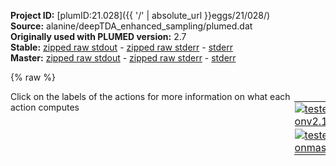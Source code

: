 **Project ID:** [plumID:21.028]({{ '/' | absolute_url }}eggs/21/028/)  
**Source:** alanine/deepTDA_enhanced_sampling/plumed.dat  
**Originally used with PLUMED version:** 2.7  
**Stable:** [zipped raw stdout](plumed.dat.plumed.stdout.txt.zip) - [zipped raw stderr](plumed.dat.plumed.stderr.txt.zip) - [stderr](plumed.dat.plumed.stderr)  
**Master:** [zipped raw stdout](plumed.dat.plumed_master.stdout.txt.zip) - [zipped raw stderr](plumed.dat.plumed_master.stderr.txt.zip) - [stderr](plumed.dat.plumed_master.stderr)  

{% raw %}
<div style="width: 100%; float:left">
<div style="width: 90%; float:left" id="value_details_data/alanine/deepTDA_enhanced_sampling/plumed.dat"> Click on the labels of the actions for more information on what each action computes </div>
<div style="width: 10%; float:left"><table><tr><td style="padding:1px"><a href="plumed.dat.plumed.stderr"><img src="https://img.shields.io/badge/v2.10-passing-green.svg" alt="tested onv2.10" /></a></td></tr><tr><td style="padding:1px"><a href="plumed.dat.plumed_master.stderr"><img src="https://img.shields.io/badge/master-passing-green.svg" alt="tested onmaster" /></a></td></tr></table></div></div>
<pre style="width=97%;">
<span class="plumedtooltip" style="color:blue"># vim:ft=plumed<span class="right">Enables syntax highlighting for PLUMED files in vim. See <a href="https://www.plumed.org/doc-master/user-doc/html/_vim_syntax.html">here for more details. </a><i></i></span></span>
<br/><b name="data/alanine/deepTDA_enhanced_sampling/plumed.datphi" onclick='showPath("data/alanine/deepTDA_enhanced_sampling/plumed.dat","data/alanine/deepTDA_enhanced_sampling/plumed.datphi","data/alanine/deepTDA_enhanced_sampling/plumed.datphi","black")'>phi</b><span style="display:none;" id="data/alanine/deepTDA_enhanced_sampling/plumed.datphi">The TORSION action with label <b>phi</b> calculates the following quantities:<table  align="center" frame="void" width="95%" cellpadding="5%"><tr><td width="5%"><b> Quantity </b>  </td><td width="5%"><b> Type </b>  </td><td><b> Description </b> </td></tr><tr><td width="5%">phi</td><td width="5%"><font color="black">scalar</font></td><td>the TORSION involving these atoms</td></tr></table></span>: <span class="plumedtooltip" style="color:green">TORSION<span class="right">Calculate a torsional angle. <a href="https://www.plumed.org/doc-master/user-doc/html/_t_o_r_s_i_o_n.html" style="color:green">More details</a><i></i></span></span> <span class="plumedtooltip">ATOMS<span class="right">the four atoms involved in the torsional angle<i></i></span></span>=5,7,9,15
<b name="data/alanine/deepTDA_enhanced_sampling/plumed.datpsi" onclick='showPath("data/alanine/deepTDA_enhanced_sampling/plumed.dat","data/alanine/deepTDA_enhanced_sampling/plumed.datpsi","data/alanine/deepTDA_enhanced_sampling/plumed.datpsi","black")'>psi</b><span style="display:none;" id="data/alanine/deepTDA_enhanced_sampling/plumed.datpsi">The TORSION action with label <b>psi</b> calculates the following quantities:<table  align="center" frame="void" width="95%" cellpadding="5%"><tr><td width="5%"><b> Quantity </b>  </td><td width="5%"><b> Type </b>  </td><td><b> Description </b> </td></tr><tr><td width="5%">psi</td><td width="5%"><font color="black">scalar</font></td><td>the TORSION involving these atoms</td></tr></table></span>: <span class="plumedtooltip" style="color:green">TORSION<span class="right">Calculate a torsional angle. <a href="https://www.plumed.org/doc-master/user-doc/html/_t_o_r_s_i_o_n.html" style="color:green">More details</a><i></i></span></span> <span class="plumedtooltip">ATOMS<span class="right">the four atoms involved in the torsional angle<i></i></span></span>=7,9,15,17

<b name="data/alanine/deepTDA_enhanced_sampling/plumed.datx1" onclick='showPath("data/alanine/deepTDA_enhanced_sampling/plumed.dat","data/alanine/deepTDA_enhanced_sampling/plumed.datx1","data/alanine/deepTDA_enhanced_sampling/plumed.datx1","black")'>x1</b><span style="display:none;" id="data/alanine/deepTDA_enhanced_sampling/plumed.datx1">The DISTANCE action with label <b>x1</b> calculates the following quantities:<table  align="center" frame="void" width="95%" cellpadding="5%"><tr><td width="5%"><b> Quantity </b>  </td><td width="5%"><b> Type </b>  </td><td><b> Description </b> </td></tr><tr><td width="5%">x1</td><td width="5%"><font color="black">scalar</font></td><td>the DISTANCE between this pair of atoms</td></tr></table></span>: <span class="plumedtooltip" style="color:green">DISTANCE<span class="right">Calculate the distance between a pair of atoms. <a href="https://www.plumed.org/doc-master/user-doc/html/_d_i_s_t_a_n_c_e.html" style="color:green">More details</a><i></i></span></span> <span class="plumedtooltip">ATOMS<span class="right">the pair of atom that we are calculating the distance between<i></i></span></span>=2,5
<b name="data/alanine/deepTDA_enhanced_sampling/plumed.datx2" onclick='showPath("data/alanine/deepTDA_enhanced_sampling/plumed.dat","data/alanine/deepTDA_enhanced_sampling/plumed.datx2","data/alanine/deepTDA_enhanced_sampling/plumed.datx2","black")'>x2</b><span style="display:none;" id="data/alanine/deepTDA_enhanced_sampling/plumed.datx2">The DISTANCE action with label <b>x2</b> calculates the following quantities:<table  align="center" frame="void" width="95%" cellpadding="5%"><tr><td width="5%"><b> Quantity </b>  </td><td width="5%"><b> Type </b>  </td><td><b> Description </b> </td></tr><tr><td width="5%">x2</td><td width="5%"><font color="black">scalar</font></td><td>the DISTANCE between this pair of atoms</td></tr></table></span>: <span class="plumedtooltip" style="color:green">DISTANCE<span class="right">Calculate the distance between a pair of atoms. <a href="https://www.plumed.org/doc-master/user-doc/html/_d_i_s_t_a_n_c_e.html" style="color:green">More details</a><i></i></span></span> <span class="plumedtooltip">ATOMS<span class="right">the pair of atom that we are calculating the distance between<i></i></span></span>=2,6
<b name="data/alanine/deepTDA_enhanced_sampling/plumed.datx3" onclick='showPath("data/alanine/deepTDA_enhanced_sampling/plumed.dat","data/alanine/deepTDA_enhanced_sampling/plumed.datx3","data/alanine/deepTDA_enhanced_sampling/plumed.datx3","black")'>x3</b><span style="display:none;" id="data/alanine/deepTDA_enhanced_sampling/plumed.datx3">The DISTANCE action with label <b>x3</b> calculates the following quantities:<table  align="center" frame="void" width="95%" cellpadding="5%"><tr><td width="5%"><b> Quantity </b>  </td><td width="5%"><b> Type </b>  </td><td><b> Description </b> </td></tr><tr><td width="5%">x3</td><td width="5%"><font color="black">scalar</font></td><td>the DISTANCE between this pair of atoms</td></tr></table></span>: <span class="plumedtooltip" style="color:green">DISTANCE<span class="right">Calculate the distance between a pair of atoms. <a href="https://www.plumed.org/doc-master/user-doc/html/_d_i_s_t_a_n_c_e.html" style="color:green">More details</a><i></i></span></span> <span class="plumedtooltip">ATOMS<span class="right">the pair of atom that we are calculating the distance between<i></i></span></span>=2,7
<b name="data/alanine/deepTDA_enhanced_sampling/plumed.datx4" onclick='showPath("data/alanine/deepTDA_enhanced_sampling/plumed.dat","data/alanine/deepTDA_enhanced_sampling/plumed.datx4","data/alanine/deepTDA_enhanced_sampling/plumed.datx4","black")'>x4</b><span style="display:none;" id="data/alanine/deepTDA_enhanced_sampling/plumed.datx4">The DISTANCE action with label <b>x4</b> calculates the following quantities:<table  align="center" frame="void" width="95%" cellpadding="5%"><tr><td width="5%"><b> Quantity </b>  </td><td width="5%"><b> Type </b>  </td><td><b> Description </b> </td></tr><tr><td width="5%">x4</td><td width="5%"><font color="black">scalar</font></td><td>the DISTANCE between this pair of atoms</td></tr></table></span>: <span class="plumedtooltip" style="color:green">DISTANCE<span class="right">Calculate the distance between a pair of atoms. <a href="https://www.plumed.org/doc-master/user-doc/html/_d_i_s_t_a_n_c_e.html" style="color:green">More details</a><i></i></span></span> <span class="plumedtooltip">ATOMS<span class="right">the pair of atom that we are calculating the distance between<i></i></span></span>=2,9
<b name="data/alanine/deepTDA_enhanced_sampling/plumed.datx5" onclick='showPath("data/alanine/deepTDA_enhanced_sampling/plumed.dat","data/alanine/deepTDA_enhanced_sampling/plumed.datx5","data/alanine/deepTDA_enhanced_sampling/plumed.datx5","black")'>x5</b><span style="display:none;" id="data/alanine/deepTDA_enhanced_sampling/plumed.datx5">The DISTANCE action with label <b>x5</b> calculates the following quantities:<table  align="center" frame="void" width="95%" cellpadding="5%"><tr><td width="5%"><b> Quantity </b>  </td><td width="5%"><b> Type </b>  </td><td><b> Description </b> </td></tr><tr><td width="5%">x5</td><td width="5%"><font color="black">scalar</font></td><td>the DISTANCE between this pair of atoms</td></tr></table></span>: <span class="plumedtooltip" style="color:green">DISTANCE<span class="right">Calculate the distance between a pair of atoms. <a href="https://www.plumed.org/doc-master/user-doc/html/_d_i_s_t_a_n_c_e.html" style="color:green">More details</a><i></i></span></span> <span class="plumedtooltip">ATOMS<span class="right">the pair of atom that we are calculating the distance between<i></i></span></span>=2,11
<b name="data/alanine/deepTDA_enhanced_sampling/plumed.datx6" onclick='showPath("data/alanine/deepTDA_enhanced_sampling/plumed.dat","data/alanine/deepTDA_enhanced_sampling/plumed.datx6","data/alanine/deepTDA_enhanced_sampling/plumed.datx6","black")'>x6</b><span style="display:none;" id="data/alanine/deepTDA_enhanced_sampling/plumed.datx6">The DISTANCE action with label <b>x6</b> calculates the following quantities:<table  align="center" frame="void" width="95%" cellpadding="5%"><tr><td width="5%"><b> Quantity </b>  </td><td width="5%"><b> Type </b>  </td><td><b> Description </b> </td></tr><tr><td width="5%">x6</td><td width="5%"><font color="black">scalar</font></td><td>the DISTANCE between this pair of atoms</td></tr></table></span>: <span class="plumedtooltip" style="color:green">DISTANCE<span class="right">Calculate the distance between a pair of atoms. <a href="https://www.plumed.org/doc-master/user-doc/html/_d_i_s_t_a_n_c_e.html" style="color:green">More details</a><i></i></span></span> <span class="plumedtooltip">ATOMS<span class="right">the pair of atom that we are calculating the distance between<i></i></span></span>=2,15
<b name="data/alanine/deepTDA_enhanced_sampling/plumed.datx7" onclick='showPath("data/alanine/deepTDA_enhanced_sampling/plumed.dat","data/alanine/deepTDA_enhanced_sampling/plumed.datx7","data/alanine/deepTDA_enhanced_sampling/plumed.datx7","black")'>x7</b><span style="display:none;" id="data/alanine/deepTDA_enhanced_sampling/plumed.datx7">The DISTANCE action with label <b>x7</b> calculates the following quantities:<table  align="center" frame="void" width="95%" cellpadding="5%"><tr><td width="5%"><b> Quantity </b>  </td><td width="5%"><b> Type </b>  </td><td><b> Description </b> </td></tr><tr><td width="5%">x7</td><td width="5%"><font color="black">scalar</font></td><td>the DISTANCE between this pair of atoms</td></tr></table></span>: <span class="plumedtooltip" style="color:green">DISTANCE<span class="right">Calculate the distance between a pair of atoms. <a href="https://www.plumed.org/doc-master/user-doc/html/_d_i_s_t_a_n_c_e.html" style="color:green">More details</a><i></i></span></span> <span class="plumedtooltip">ATOMS<span class="right">the pair of atom that we are calculating the distance between<i></i></span></span>=2,16
<b name="data/alanine/deepTDA_enhanced_sampling/plumed.datx8" onclick='showPath("data/alanine/deepTDA_enhanced_sampling/plumed.dat","data/alanine/deepTDA_enhanced_sampling/plumed.datx8","data/alanine/deepTDA_enhanced_sampling/plumed.datx8","black")'>x8</b><span style="display:none;" id="data/alanine/deepTDA_enhanced_sampling/plumed.datx8">The DISTANCE action with label <b>x8</b> calculates the following quantities:<table  align="center" frame="void" width="95%" cellpadding="5%"><tr><td width="5%"><b> Quantity </b>  </td><td width="5%"><b> Type </b>  </td><td><b> Description </b> </td></tr><tr><td width="5%">x8</td><td width="5%"><font color="black">scalar</font></td><td>the DISTANCE between this pair of atoms</td></tr></table></span>: <span class="plumedtooltip" style="color:green">DISTANCE<span class="right">Calculate the distance between a pair of atoms. <a href="https://www.plumed.org/doc-master/user-doc/html/_d_i_s_t_a_n_c_e.html" style="color:green">More details</a><i></i></span></span> <span class="plumedtooltip">ATOMS<span class="right">the pair of atom that we are calculating the distance between<i></i></span></span>=2,17
<b name="data/alanine/deepTDA_enhanced_sampling/plumed.datx9" onclick='showPath("data/alanine/deepTDA_enhanced_sampling/plumed.dat","data/alanine/deepTDA_enhanced_sampling/plumed.datx9","data/alanine/deepTDA_enhanced_sampling/plumed.datx9","black")'>x9</b><span style="display:none;" id="data/alanine/deepTDA_enhanced_sampling/plumed.datx9">The DISTANCE action with label <b>x9</b> calculates the following quantities:<table  align="center" frame="void" width="95%" cellpadding="5%"><tr><td width="5%"><b> Quantity </b>  </td><td width="5%"><b> Type </b>  </td><td><b> Description </b> </td></tr><tr><td width="5%">x9</td><td width="5%"><font color="black">scalar</font></td><td>the DISTANCE between this pair of atoms</td></tr></table></span>: <span class="plumedtooltip" style="color:green">DISTANCE<span class="right">Calculate the distance between a pair of atoms. <a href="https://www.plumed.org/doc-master/user-doc/html/_d_i_s_t_a_n_c_e.html" style="color:green">More details</a><i></i></span></span> <span class="plumedtooltip">ATOMS<span class="right">the pair of atom that we are calculating the distance between<i></i></span></span>=2,19
<b name="data/alanine/deepTDA_enhanced_sampling/plumed.datx10" onclick='showPath("data/alanine/deepTDA_enhanced_sampling/plumed.dat","data/alanine/deepTDA_enhanced_sampling/plumed.datx10","data/alanine/deepTDA_enhanced_sampling/plumed.datx10","black")'>x10</b><span style="display:none;" id="data/alanine/deepTDA_enhanced_sampling/plumed.datx10">The DISTANCE action with label <b>x10</b> calculates the following quantities:<table  align="center" frame="void" width="95%" cellpadding="5%"><tr><td width="5%"><b> Quantity </b>  </td><td width="5%"><b> Type </b>  </td><td><b> Description </b> </td></tr><tr><td width="5%">x10</td><td width="5%"><font color="black">scalar</font></td><td>the DISTANCE between this pair of atoms</td></tr></table></span>: <span class="plumedtooltip" style="color:green">DISTANCE<span class="right">Calculate the distance between a pair of atoms. <a href="https://www.plumed.org/doc-master/user-doc/html/_d_i_s_t_a_n_c_e.html" style="color:green">More details</a><i></i></span></span> <span class="plumedtooltip">ATOMS<span class="right">the pair of atom that we are calculating the distance between<i></i></span></span>=5,6
<b name="data/alanine/deepTDA_enhanced_sampling/plumed.datx11" onclick='showPath("data/alanine/deepTDA_enhanced_sampling/plumed.dat","data/alanine/deepTDA_enhanced_sampling/plumed.datx11","data/alanine/deepTDA_enhanced_sampling/plumed.datx11","black")'>x11</b><span style="display:none;" id="data/alanine/deepTDA_enhanced_sampling/plumed.datx11">The DISTANCE action with label <b>x11</b> calculates the following quantities:<table  align="center" frame="void" width="95%" cellpadding="5%"><tr><td width="5%"><b> Quantity </b>  </td><td width="5%"><b> Type </b>  </td><td><b> Description </b> </td></tr><tr><td width="5%">x11</td><td width="5%"><font color="black">scalar</font></td><td>the DISTANCE between this pair of atoms</td></tr></table></span>: <span class="plumedtooltip" style="color:green">DISTANCE<span class="right">Calculate the distance between a pair of atoms. <a href="https://www.plumed.org/doc-master/user-doc/html/_d_i_s_t_a_n_c_e.html" style="color:green">More details</a><i></i></span></span> <span class="plumedtooltip">ATOMS<span class="right">the pair of atom that we are calculating the distance between<i></i></span></span>=5,7
<b name="data/alanine/deepTDA_enhanced_sampling/plumed.datx12" onclick='showPath("data/alanine/deepTDA_enhanced_sampling/plumed.dat","data/alanine/deepTDA_enhanced_sampling/plumed.datx12","data/alanine/deepTDA_enhanced_sampling/plumed.datx12","black")'>x12</b><span style="display:none;" id="data/alanine/deepTDA_enhanced_sampling/plumed.datx12">The DISTANCE action with label <b>x12</b> calculates the following quantities:<table  align="center" frame="void" width="95%" cellpadding="5%"><tr><td width="5%"><b> Quantity </b>  </td><td width="5%"><b> Type </b>  </td><td><b> Description </b> </td></tr><tr><td width="5%">x12</td><td width="5%"><font color="black">scalar</font></td><td>the DISTANCE between this pair of atoms</td></tr></table></span>: <span class="plumedtooltip" style="color:green">DISTANCE<span class="right">Calculate the distance between a pair of atoms. <a href="https://www.plumed.org/doc-master/user-doc/html/_d_i_s_t_a_n_c_e.html" style="color:green">More details</a><i></i></span></span> <span class="plumedtooltip">ATOMS<span class="right">the pair of atom that we are calculating the distance between<i></i></span></span>=5,9
<b name="data/alanine/deepTDA_enhanced_sampling/plumed.datx13" onclick='showPath("data/alanine/deepTDA_enhanced_sampling/plumed.dat","data/alanine/deepTDA_enhanced_sampling/plumed.datx13","data/alanine/deepTDA_enhanced_sampling/plumed.datx13","black")'>x13</b><span style="display:none;" id="data/alanine/deepTDA_enhanced_sampling/plumed.datx13">The DISTANCE action with label <b>x13</b> calculates the following quantities:<table  align="center" frame="void" width="95%" cellpadding="5%"><tr><td width="5%"><b> Quantity </b>  </td><td width="5%"><b> Type </b>  </td><td><b> Description </b> </td></tr><tr><td width="5%">x13</td><td width="5%"><font color="black">scalar</font></td><td>the DISTANCE between this pair of atoms</td></tr></table></span>: <span class="plumedtooltip" style="color:green">DISTANCE<span class="right">Calculate the distance between a pair of atoms. <a href="https://www.plumed.org/doc-master/user-doc/html/_d_i_s_t_a_n_c_e.html" style="color:green">More details</a><i></i></span></span> <span class="plumedtooltip">ATOMS<span class="right">the pair of atom that we are calculating the distance between<i></i></span></span>=5,11
<b name="data/alanine/deepTDA_enhanced_sampling/plumed.datx14" onclick='showPath("data/alanine/deepTDA_enhanced_sampling/plumed.dat","data/alanine/deepTDA_enhanced_sampling/plumed.datx14","data/alanine/deepTDA_enhanced_sampling/plumed.datx14","black")'>x14</b><span style="display:none;" id="data/alanine/deepTDA_enhanced_sampling/plumed.datx14">The DISTANCE action with label <b>x14</b> calculates the following quantities:<table  align="center" frame="void" width="95%" cellpadding="5%"><tr><td width="5%"><b> Quantity </b>  </td><td width="5%"><b> Type </b>  </td><td><b> Description </b> </td></tr><tr><td width="5%">x14</td><td width="5%"><font color="black">scalar</font></td><td>the DISTANCE between this pair of atoms</td></tr></table></span>: <span class="plumedtooltip" style="color:green">DISTANCE<span class="right">Calculate the distance between a pair of atoms. <a href="https://www.plumed.org/doc-master/user-doc/html/_d_i_s_t_a_n_c_e.html" style="color:green">More details</a><i></i></span></span> <span class="plumedtooltip">ATOMS<span class="right">the pair of atom that we are calculating the distance between<i></i></span></span>=5,15
<b name="data/alanine/deepTDA_enhanced_sampling/plumed.datx15" onclick='showPath("data/alanine/deepTDA_enhanced_sampling/plumed.dat","data/alanine/deepTDA_enhanced_sampling/plumed.datx15","data/alanine/deepTDA_enhanced_sampling/plumed.datx15","black")'>x15</b><span style="display:none;" id="data/alanine/deepTDA_enhanced_sampling/plumed.datx15">The DISTANCE action with label <b>x15</b> calculates the following quantities:<table  align="center" frame="void" width="95%" cellpadding="5%"><tr><td width="5%"><b> Quantity </b>  </td><td width="5%"><b> Type </b>  </td><td><b> Description </b> </td></tr><tr><td width="5%">x15</td><td width="5%"><font color="black">scalar</font></td><td>the DISTANCE between this pair of atoms</td></tr></table></span>: <span class="plumedtooltip" style="color:green">DISTANCE<span class="right">Calculate the distance between a pair of atoms. <a href="https://www.plumed.org/doc-master/user-doc/html/_d_i_s_t_a_n_c_e.html" style="color:green">More details</a><i></i></span></span> <span class="plumedtooltip">ATOMS<span class="right">the pair of atom that we are calculating the distance between<i></i></span></span>=5,16
<b name="data/alanine/deepTDA_enhanced_sampling/plumed.datx16" onclick='showPath("data/alanine/deepTDA_enhanced_sampling/plumed.dat","data/alanine/deepTDA_enhanced_sampling/plumed.datx16","data/alanine/deepTDA_enhanced_sampling/plumed.datx16","black")'>x16</b><span style="display:none;" id="data/alanine/deepTDA_enhanced_sampling/plumed.datx16">The DISTANCE action with label <b>x16</b> calculates the following quantities:<table  align="center" frame="void" width="95%" cellpadding="5%"><tr><td width="5%"><b> Quantity </b>  </td><td width="5%"><b> Type </b>  </td><td><b> Description </b> </td></tr><tr><td width="5%">x16</td><td width="5%"><font color="black">scalar</font></td><td>the DISTANCE between this pair of atoms</td></tr></table></span>: <span class="plumedtooltip" style="color:green">DISTANCE<span class="right">Calculate the distance between a pair of atoms. <a href="https://www.plumed.org/doc-master/user-doc/html/_d_i_s_t_a_n_c_e.html" style="color:green">More details</a><i></i></span></span> <span class="plumedtooltip">ATOMS<span class="right">the pair of atom that we are calculating the distance between<i></i></span></span>=5,17
<b name="data/alanine/deepTDA_enhanced_sampling/plumed.datx17" onclick='showPath("data/alanine/deepTDA_enhanced_sampling/plumed.dat","data/alanine/deepTDA_enhanced_sampling/plumed.datx17","data/alanine/deepTDA_enhanced_sampling/plumed.datx17","black")'>x17</b><span style="display:none;" id="data/alanine/deepTDA_enhanced_sampling/plumed.datx17">The DISTANCE action with label <b>x17</b> calculates the following quantities:<table  align="center" frame="void" width="95%" cellpadding="5%"><tr><td width="5%"><b> Quantity </b>  </td><td width="5%"><b> Type </b>  </td><td><b> Description </b> </td></tr><tr><td width="5%">x17</td><td width="5%"><font color="black">scalar</font></td><td>the DISTANCE between this pair of atoms</td></tr></table></span>: <span class="plumedtooltip" style="color:green">DISTANCE<span class="right">Calculate the distance between a pair of atoms. <a href="https://www.plumed.org/doc-master/user-doc/html/_d_i_s_t_a_n_c_e.html" style="color:green">More details</a><i></i></span></span> <span class="plumedtooltip">ATOMS<span class="right">the pair of atom that we are calculating the distance between<i></i></span></span>=5,19
<b name="data/alanine/deepTDA_enhanced_sampling/plumed.datx18" onclick='showPath("data/alanine/deepTDA_enhanced_sampling/plumed.dat","data/alanine/deepTDA_enhanced_sampling/plumed.datx18","data/alanine/deepTDA_enhanced_sampling/plumed.datx18","black")'>x18</b><span style="display:none;" id="data/alanine/deepTDA_enhanced_sampling/plumed.datx18">The DISTANCE action with label <b>x18</b> calculates the following quantities:<table  align="center" frame="void" width="95%" cellpadding="5%"><tr><td width="5%"><b> Quantity </b>  </td><td width="5%"><b> Type </b>  </td><td><b> Description </b> </td></tr><tr><td width="5%">x18</td><td width="5%"><font color="black">scalar</font></td><td>the DISTANCE between this pair of atoms</td></tr></table></span>: <span class="plumedtooltip" style="color:green">DISTANCE<span class="right">Calculate the distance between a pair of atoms. <a href="https://www.plumed.org/doc-master/user-doc/html/_d_i_s_t_a_n_c_e.html" style="color:green">More details</a><i></i></span></span> <span class="plumedtooltip">ATOMS<span class="right">the pair of atom that we are calculating the distance between<i></i></span></span>=6,7
<b name="data/alanine/deepTDA_enhanced_sampling/plumed.datx19" onclick='showPath("data/alanine/deepTDA_enhanced_sampling/plumed.dat","data/alanine/deepTDA_enhanced_sampling/plumed.datx19","data/alanine/deepTDA_enhanced_sampling/plumed.datx19","black")'>x19</b><span style="display:none;" id="data/alanine/deepTDA_enhanced_sampling/plumed.datx19">The DISTANCE action with label <b>x19</b> calculates the following quantities:<table  align="center" frame="void" width="95%" cellpadding="5%"><tr><td width="5%"><b> Quantity </b>  </td><td width="5%"><b> Type </b>  </td><td><b> Description </b> </td></tr><tr><td width="5%">x19</td><td width="5%"><font color="black">scalar</font></td><td>the DISTANCE between this pair of atoms</td></tr></table></span>: <span class="plumedtooltip" style="color:green">DISTANCE<span class="right">Calculate the distance between a pair of atoms. <a href="https://www.plumed.org/doc-master/user-doc/html/_d_i_s_t_a_n_c_e.html" style="color:green">More details</a><i></i></span></span> <span class="plumedtooltip">ATOMS<span class="right">the pair of atom that we are calculating the distance between<i></i></span></span>=6,9
<b name="data/alanine/deepTDA_enhanced_sampling/plumed.datx20" onclick='showPath("data/alanine/deepTDA_enhanced_sampling/plumed.dat","data/alanine/deepTDA_enhanced_sampling/plumed.datx20","data/alanine/deepTDA_enhanced_sampling/plumed.datx20","black")'>x20</b><span style="display:none;" id="data/alanine/deepTDA_enhanced_sampling/plumed.datx20">The DISTANCE action with label <b>x20</b> calculates the following quantities:<table  align="center" frame="void" width="95%" cellpadding="5%"><tr><td width="5%"><b> Quantity </b>  </td><td width="5%"><b> Type </b>  </td><td><b> Description </b> </td></tr><tr><td width="5%">x20</td><td width="5%"><font color="black">scalar</font></td><td>the DISTANCE between this pair of atoms</td></tr></table></span>: <span class="plumedtooltip" style="color:green">DISTANCE<span class="right">Calculate the distance between a pair of atoms. <a href="https://www.plumed.org/doc-master/user-doc/html/_d_i_s_t_a_n_c_e.html" style="color:green">More details</a><i></i></span></span> <span class="plumedtooltip">ATOMS<span class="right">the pair of atom that we are calculating the distance between<i></i></span></span>=6,11
<b name="data/alanine/deepTDA_enhanced_sampling/plumed.datx21" onclick='showPath("data/alanine/deepTDA_enhanced_sampling/plumed.dat","data/alanine/deepTDA_enhanced_sampling/plumed.datx21","data/alanine/deepTDA_enhanced_sampling/plumed.datx21","black")'>x21</b><span style="display:none;" id="data/alanine/deepTDA_enhanced_sampling/plumed.datx21">The DISTANCE action with label <b>x21</b> calculates the following quantities:<table  align="center" frame="void" width="95%" cellpadding="5%"><tr><td width="5%"><b> Quantity </b>  </td><td width="5%"><b> Type </b>  </td><td><b> Description </b> </td></tr><tr><td width="5%">x21</td><td width="5%"><font color="black">scalar</font></td><td>the DISTANCE between this pair of atoms</td></tr></table></span>: <span class="plumedtooltip" style="color:green">DISTANCE<span class="right">Calculate the distance between a pair of atoms. <a href="https://www.plumed.org/doc-master/user-doc/html/_d_i_s_t_a_n_c_e.html" style="color:green">More details</a><i></i></span></span> <span class="plumedtooltip">ATOMS<span class="right">the pair of atom that we are calculating the distance between<i></i></span></span>=6,15
<b name="data/alanine/deepTDA_enhanced_sampling/plumed.datx22" onclick='showPath("data/alanine/deepTDA_enhanced_sampling/plumed.dat","data/alanine/deepTDA_enhanced_sampling/plumed.datx22","data/alanine/deepTDA_enhanced_sampling/plumed.datx22","black")'>x22</b><span style="display:none;" id="data/alanine/deepTDA_enhanced_sampling/plumed.datx22">The DISTANCE action with label <b>x22</b> calculates the following quantities:<table  align="center" frame="void" width="95%" cellpadding="5%"><tr><td width="5%"><b> Quantity </b>  </td><td width="5%"><b> Type </b>  </td><td><b> Description </b> </td></tr><tr><td width="5%">x22</td><td width="5%"><font color="black">scalar</font></td><td>the DISTANCE between this pair of atoms</td></tr></table></span>: <span class="plumedtooltip" style="color:green">DISTANCE<span class="right">Calculate the distance between a pair of atoms. <a href="https://www.plumed.org/doc-master/user-doc/html/_d_i_s_t_a_n_c_e.html" style="color:green">More details</a><i></i></span></span> <span class="plumedtooltip">ATOMS<span class="right">the pair of atom that we are calculating the distance between<i></i></span></span>=6,16
<b name="data/alanine/deepTDA_enhanced_sampling/plumed.datx23" onclick='showPath("data/alanine/deepTDA_enhanced_sampling/plumed.dat","data/alanine/deepTDA_enhanced_sampling/plumed.datx23","data/alanine/deepTDA_enhanced_sampling/plumed.datx23","black")'>x23</b><span style="display:none;" id="data/alanine/deepTDA_enhanced_sampling/plumed.datx23">The DISTANCE action with label <b>x23</b> calculates the following quantities:<table  align="center" frame="void" width="95%" cellpadding="5%"><tr><td width="5%"><b> Quantity </b>  </td><td width="5%"><b> Type </b>  </td><td><b> Description </b> </td></tr><tr><td width="5%">x23</td><td width="5%"><font color="black">scalar</font></td><td>the DISTANCE between this pair of atoms</td></tr></table></span>: <span class="plumedtooltip" style="color:green">DISTANCE<span class="right">Calculate the distance between a pair of atoms. <a href="https://www.plumed.org/doc-master/user-doc/html/_d_i_s_t_a_n_c_e.html" style="color:green">More details</a><i></i></span></span> <span class="plumedtooltip">ATOMS<span class="right">the pair of atom that we are calculating the distance between<i></i></span></span>=6,17
<b name="data/alanine/deepTDA_enhanced_sampling/plumed.datx24" onclick='showPath("data/alanine/deepTDA_enhanced_sampling/plumed.dat","data/alanine/deepTDA_enhanced_sampling/plumed.datx24","data/alanine/deepTDA_enhanced_sampling/plumed.datx24","black")'>x24</b><span style="display:none;" id="data/alanine/deepTDA_enhanced_sampling/plumed.datx24">The DISTANCE action with label <b>x24</b> calculates the following quantities:<table  align="center" frame="void" width="95%" cellpadding="5%"><tr><td width="5%"><b> Quantity </b>  </td><td width="5%"><b> Type </b>  </td><td><b> Description </b> </td></tr><tr><td width="5%">x24</td><td width="5%"><font color="black">scalar</font></td><td>the DISTANCE between this pair of atoms</td></tr></table></span>: <span class="plumedtooltip" style="color:green">DISTANCE<span class="right">Calculate the distance between a pair of atoms. <a href="https://www.plumed.org/doc-master/user-doc/html/_d_i_s_t_a_n_c_e.html" style="color:green">More details</a><i></i></span></span> <span class="plumedtooltip">ATOMS<span class="right">the pair of atom that we are calculating the distance between<i></i></span></span>=6,19
<b name="data/alanine/deepTDA_enhanced_sampling/plumed.datx25" onclick='showPath("data/alanine/deepTDA_enhanced_sampling/plumed.dat","data/alanine/deepTDA_enhanced_sampling/plumed.datx25","data/alanine/deepTDA_enhanced_sampling/plumed.datx25","black")'>x25</b><span style="display:none;" id="data/alanine/deepTDA_enhanced_sampling/plumed.datx25">The DISTANCE action with label <b>x25</b> calculates the following quantities:<table  align="center" frame="void" width="95%" cellpadding="5%"><tr><td width="5%"><b> Quantity </b>  </td><td width="5%"><b> Type </b>  </td><td><b> Description </b> </td></tr><tr><td width="5%">x25</td><td width="5%"><font color="black">scalar</font></td><td>the DISTANCE between this pair of atoms</td></tr></table></span>: <span class="plumedtooltip" style="color:green">DISTANCE<span class="right">Calculate the distance between a pair of atoms. <a href="https://www.plumed.org/doc-master/user-doc/html/_d_i_s_t_a_n_c_e.html" style="color:green">More details</a><i></i></span></span> <span class="plumedtooltip">ATOMS<span class="right">the pair of atom that we are calculating the distance between<i></i></span></span>=7,9
<b name="data/alanine/deepTDA_enhanced_sampling/plumed.datx26" onclick='showPath("data/alanine/deepTDA_enhanced_sampling/plumed.dat","data/alanine/deepTDA_enhanced_sampling/plumed.datx26","data/alanine/deepTDA_enhanced_sampling/plumed.datx26","black")'>x26</b><span style="display:none;" id="data/alanine/deepTDA_enhanced_sampling/plumed.datx26">The DISTANCE action with label <b>x26</b> calculates the following quantities:<table  align="center" frame="void" width="95%" cellpadding="5%"><tr><td width="5%"><b> Quantity </b>  </td><td width="5%"><b> Type </b>  </td><td><b> Description </b> </td></tr><tr><td width="5%">x26</td><td width="5%"><font color="black">scalar</font></td><td>the DISTANCE between this pair of atoms</td></tr></table></span>: <span class="plumedtooltip" style="color:green">DISTANCE<span class="right">Calculate the distance between a pair of atoms. <a href="https://www.plumed.org/doc-master/user-doc/html/_d_i_s_t_a_n_c_e.html" style="color:green">More details</a><i></i></span></span> <span class="plumedtooltip">ATOMS<span class="right">the pair of atom that we are calculating the distance between<i></i></span></span>=7,11
<b name="data/alanine/deepTDA_enhanced_sampling/plumed.datx27" onclick='showPath("data/alanine/deepTDA_enhanced_sampling/plumed.dat","data/alanine/deepTDA_enhanced_sampling/plumed.datx27","data/alanine/deepTDA_enhanced_sampling/plumed.datx27","black")'>x27</b><span style="display:none;" id="data/alanine/deepTDA_enhanced_sampling/plumed.datx27">The DISTANCE action with label <b>x27</b> calculates the following quantities:<table  align="center" frame="void" width="95%" cellpadding="5%"><tr><td width="5%"><b> Quantity </b>  </td><td width="5%"><b> Type </b>  </td><td><b> Description </b> </td></tr><tr><td width="5%">x27</td><td width="5%"><font color="black">scalar</font></td><td>the DISTANCE between this pair of atoms</td></tr></table></span>: <span class="plumedtooltip" style="color:green">DISTANCE<span class="right">Calculate the distance between a pair of atoms. <a href="https://www.plumed.org/doc-master/user-doc/html/_d_i_s_t_a_n_c_e.html" style="color:green">More details</a><i></i></span></span> <span class="plumedtooltip">ATOMS<span class="right">the pair of atom that we are calculating the distance between<i></i></span></span>=7,15
<b name="data/alanine/deepTDA_enhanced_sampling/plumed.datx28" onclick='showPath("data/alanine/deepTDA_enhanced_sampling/plumed.dat","data/alanine/deepTDA_enhanced_sampling/plumed.datx28","data/alanine/deepTDA_enhanced_sampling/plumed.datx28","black")'>x28</b><span style="display:none;" id="data/alanine/deepTDA_enhanced_sampling/plumed.datx28">The DISTANCE action with label <b>x28</b> calculates the following quantities:<table  align="center" frame="void" width="95%" cellpadding="5%"><tr><td width="5%"><b> Quantity </b>  </td><td width="5%"><b> Type </b>  </td><td><b> Description </b> </td></tr><tr><td width="5%">x28</td><td width="5%"><font color="black">scalar</font></td><td>the DISTANCE between this pair of atoms</td></tr></table></span>: <span class="plumedtooltip" style="color:green">DISTANCE<span class="right">Calculate the distance between a pair of atoms. <a href="https://www.plumed.org/doc-master/user-doc/html/_d_i_s_t_a_n_c_e.html" style="color:green">More details</a><i></i></span></span> <span class="plumedtooltip">ATOMS<span class="right">the pair of atom that we are calculating the distance between<i></i></span></span>=7,16
<b name="data/alanine/deepTDA_enhanced_sampling/plumed.datx29" onclick='showPath("data/alanine/deepTDA_enhanced_sampling/plumed.dat","data/alanine/deepTDA_enhanced_sampling/plumed.datx29","data/alanine/deepTDA_enhanced_sampling/plumed.datx29","black")'>x29</b><span style="display:none;" id="data/alanine/deepTDA_enhanced_sampling/plumed.datx29">The DISTANCE action with label <b>x29</b> calculates the following quantities:<table  align="center" frame="void" width="95%" cellpadding="5%"><tr><td width="5%"><b> Quantity </b>  </td><td width="5%"><b> Type </b>  </td><td><b> Description </b> </td></tr><tr><td width="5%">x29</td><td width="5%"><font color="black">scalar</font></td><td>the DISTANCE between this pair of atoms</td></tr></table></span>: <span class="plumedtooltip" style="color:green">DISTANCE<span class="right">Calculate the distance between a pair of atoms. <a href="https://www.plumed.org/doc-master/user-doc/html/_d_i_s_t_a_n_c_e.html" style="color:green">More details</a><i></i></span></span> <span class="plumedtooltip">ATOMS<span class="right">the pair of atom that we are calculating the distance between<i></i></span></span>=7,17
<b name="data/alanine/deepTDA_enhanced_sampling/plumed.datx30" onclick='showPath("data/alanine/deepTDA_enhanced_sampling/plumed.dat","data/alanine/deepTDA_enhanced_sampling/plumed.datx30","data/alanine/deepTDA_enhanced_sampling/plumed.datx30","black")'>x30</b><span style="display:none;" id="data/alanine/deepTDA_enhanced_sampling/plumed.datx30">The DISTANCE action with label <b>x30</b> calculates the following quantities:<table  align="center" frame="void" width="95%" cellpadding="5%"><tr><td width="5%"><b> Quantity </b>  </td><td width="5%"><b> Type </b>  </td><td><b> Description </b> </td></tr><tr><td width="5%">x30</td><td width="5%"><font color="black">scalar</font></td><td>the DISTANCE between this pair of atoms</td></tr></table></span>: <span class="plumedtooltip" style="color:green">DISTANCE<span class="right">Calculate the distance between a pair of atoms. <a href="https://www.plumed.org/doc-master/user-doc/html/_d_i_s_t_a_n_c_e.html" style="color:green">More details</a><i></i></span></span> <span class="plumedtooltip">ATOMS<span class="right">the pair of atom that we are calculating the distance between<i></i></span></span>=7,19
<b name="data/alanine/deepTDA_enhanced_sampling/plumed.datx31" onclick='showPath("data/alanine/deepTDA_enhanced_sampling/plumed.dat","data/alanine/deepTDA_enhanced_sampling/plumed.datx31","data/alanine/deepTDA_enhanced_sampling/plumed.datx31","black")'>x31</b><span style="display:none;" id="data/alanine/deepTDA_enhanced_sampling/plumed.datx31">The DISTANCE action with label <b>x31</b> calculates the following quantities:<table  align="center" frame="void" width="95%" cellpadding="5%"><tr><td width="5%"><b> Quantity </b>  </td><td width="5%"><b> Type </b>  </td><td><b> Description </b> </td></tr><tr><td width="5%">x31</td><td width="5%"><font color="black">scalar</font></td><td>the DISTANCE between this pair of atoms</td></tr></table></span>: <span class="plumedtooltip" style="color:green">DISTANCE<span class="right">Calculate the distance between a pair of atoms. <a href="https://www.plumed.org/doc-master/user-doc/html/_d_i_s_t_a_n_c_e.html" style="color:green">More details</a><i></i></span></span> <span class="plumedtooltip">ATOMS<span class="right">the pair of atom that we are calculating the distance between<i></i></span></span>=9,11
<b name="data/alanine/deepTDA_enhanced_sampling/plumed.datx32" onclick='showPath("data/alanine/deepTDA_enhanced_sampling/plumed.dat","data/alanine/deepTDA_enhanced_sampling/plumed.datx32","data/alanine/deepTDA_enhanced_sampling/plumed.datx32","black")'>x32</b><span style="display:none;" id="data/alanine/deepTDA_enhanced_sampling/plumed.datx32">The DISTANCE action with label <b>x32</b> calculates the following quantities:<table  align="center" frame="void" width="95%" cellpadding="5%"><tr><td width="5%"><b> Quantity </b>  </td><td width="5%"><b> Type </b>  </td><td><b> Description </b> </td></tr><tr><td width="5%">x32</td><td width="5%"><font color="black">scalar</font></td><td>the DISTANCE between this pair of atoms</td></tr></table></span>: <span class="plumedtooltip" style="color:green">DISTANCE<span class="right">Calculate the distance between a pair of atoms. <a href="https://www.plumed.org/doc-master/user-doc/html/_d_i_s_t_a_n_c_e.html" style="color:green">More details</a><i></i></span></span> <span class="plumedtooltip">ATOMS<span class="right">the pair of atom that we are calculating the distance between<i></i></span></span>=9,15
<b name="data/alanine/deepTDA_enhanced_sampling/plumed.datx33" onclick='showPath("data/alanine/deepTDA_enhanced_sampling/plumed.dat","data/alanine/deepTDA_enhanced_sampling/plumed.datx33","data/alanine/deepTDA_enhanced_sampling/plumed.datx33","black")'>x33</b><span style="display:none;" id="data/alanine/deepTDA_enhanced_sampling/plumed.datx33">The DISTANCE action with label <b>x33</b> calculates the following quantities:<table  align="center" frame="void" width="95%" cellpadding="5%"><tr><td width="5%"><b> Quantity </b>  </td><td width="5%"><b> Type </b>  </td><td><b> Description </b> </td></tr><tr><td width="5%">x33</td><td width="5%"><font color="black">scalar</font></td><td>the DISTANCE between this pair of atoms</td></tr></table></span>: <span class="plumedtooltip" style="color:green">DISTANCE<span class="right">Calculate the distance between a pair of atoms. <a href="https://www.plumed.org/doc-master/user-doc/html/_d_i_s_t_a_n_c_e.html" style="color:green">More details</a><i></i></span></span> <span class="plumedtooltip">ATOMS<span class="right">the pair of atom that we are calculating the distance between<i></i></span></span>=9,16
<b name="data/alanine/deepTDA_enhanced_sampling/plumed.datx34" onclick='showPath("data/alanine/deepTDA_enhanced_sampling/plumed.dat","data/alanine/deepTDA_enhanced_sampling/plumed.datx34","data/alanine/deepTDA_enhanced_sampling/plumed.datx34","black")'>x34</b><span style="display:none;" id="data/alanine/deepTDA_enhanced_sampling/plumed.datx34">The DISTANCE action with label <b>x34</b> calculates the following quantities:<table  align="center" frame="void" width="95%" cellpadding="5%"><tr><td width="5%"><b> Quantity </b>  </td><td width="5%"><b> Type </b>  </td><td><b> Description </b> </td></tr><tr><td width="5%">x34</td><td width="5%"><font color="black">scalar</font></td><td>the DISTANCE between this pair of atoms</td></tr></table></span>: <span class="plumedtooltip" style="color:green">DISTANCE<span class="right">Calculate the distance between a pair of atoms. <a href="https://www.plumed.org/doc-master/user-doc/html/_d_i_s_t_a_n_c_e.html" style="color:green">More details</a><i></i></span></span> <span class="plumedtooltip">ATOMS<span class="right">the pair of atom that we are calculating the distance between<i></i></span></span>=9,17
<b name="data/alanine/deepTDA_enhanced_sampling/plumed.datx35" onclick='showPath("data/alanine/deepTDA_enhanced_sampling/plumed.dat","data/alanine/deepTDA_enhanced_sampling/plumed.datx35","data/alanine/deepTDA_enhanced_sampling/plumed.datx35","black")'>x35</b><span style="display:none;" id="data/alanine/deepTDA_enhanced_sampling/plumed.datx35">The DISTANCE action with label <b>x35</b> calculates the following quantities:<table  align="center" frame="void" width="95%" cellpadding="5%"><tr><td width="5%"><b> Quantity </b>  </td><td width="5%"><b> Type </b>  </td><td><b> Description </b> </td></tr><tr><td width="5%">x35</td><td width="5%"><font color="black">scalar</font></td><td>the DISTANCE between this pair of atoms</td></tr></table></span>: <span class="plumedtooltip" style="color:green">DISTANCE<span class="right">Calculate the distance between a pair of atoms. <a href="https://www.plumed.org/doc-master/user-doc/html/_d_i_s_t_a_n_c_e.html" style="color:green">More details</a><i></i></span></span> <span class="plumedtooltip">ATOMS<span class="right">the pair of atom that we are calculating the distance between<i></i></span></span>=9,19
<b name="data/alanine/deepTDA_enhanced_sampling/plumed.datx36" onclick='showPath("data/alanine/deepTDA_enhanced_sampling/plumed.dat","data/alanine/deepTDA_enhanced_sampling/plumed.datx36","data/alanine/deepTDA_enhanced_sampling/plumed.datx36","black")'>x36</b><span style="display:none;" id="data/alanine/deepTDA_enhanced_sampling/plumed.datx36">The DISTANCE action with label <b>x36</b> calculates the following quantities:<table  align="center" frame="void" width="95%" cellpadding="5%"><tr><td width="5%"><b> Quantity </b>  </td><td width="5%"><b> Type </b>  </td><td><b> Description </b> </td></tr><tr><td width="5%">x36</td><td width="5%"><font color="black">scalar</font></td><td>the DISTANCE between this pair of atoms</td></tr></table></span>: <span class="plumedtooltip" style="color:green">DISTANCE<span class="right">Calculate the distance between a pair of atoms. <a href="https://www.plumed.org/doc-master/user-doc/html/_d_i_s_t_a_n_c_e.html" style="color:green">More details</a><i></i></span></span> <span class="plumedtooltip">ATOMS<span class="right">the pair of atom that we are calculating the distance between<i></i></span></span>=11,15
<b name="data/alanine/deepTDA_enhanced_sampling/plumed.datx37" onclick='showPath("data/alanine/deepTDA_enhanced_sampling/plumed.dat","data/alanine/deepTDA_enhanced_sampling/plumed.datx37","data/alanine/deepTDA_enhanced_sampling/plumed.datx37","black")'>x37</b><span style="display:none;" id="data/alanine/deepTDA_enhanced_sampling/plumed.datx37">The DISTANCE action with label <b>x37</b> calculates the following quantities:<table  align="center" frame="void" width="95%" cellpadding="5%"><tr><td width="5%"><b> Quantity </b>  </td><td width="5%"><b> Type </b>  </td><td><b> Description </b> </td></tr><tr><td width="5%">x37</td><td width="5%"><font color="black">scalar</font></td><td>the DISTANCE between this pair of atoms</td></tr></table></span>: <span class="plumedtooltip" style="color:green">DISTANCE<span class="right">Calculate the distance between a pair of atoms. <a href="https://www.plumed.org/doc-master/user-doc/html/_d_i_s_t_a_n_c_e.html" style="color:green">More details</a><i></i></span></span> <span class="plumedtooltip">ATOMS<span class="right">the pair of atom that we are calculating the distance between<i></i></span></span>=11,16
<b name="data/alanine/deepTDA_enhanced_sampling/plumed.datx38" onclick='showPath("data/alanine/deepTDA_enhanced_sampling/plumed.dat","data/alanine/deepTDA_enhanced_sampling/plumed.datx38","data/alanine/deepTDA_enhanced_sampling/plumed.datx38","black")'>x38</b><span style="display:none;" id="data/alanine/deepTDA_enhanced_sampling/plumed.datx38">The DISTANCE action with label <b>x38</b> calculates the following quantities:<table  align="center" frame="void" width="95%" cellpadding="5%"><tr><td width="5%"><b> Quantity </b>  </td><td width="5%"><b> Type </b>  </td><td><b> Description </b> </td></tr><tr><td width="5%">x38</td><td width="5%"><font color="black">scalar</font></td><td>the DISTANCE between this pair of atoms</td></tr></table></span>: <span class="plumedtooltip" style="color:green">DISTANCE<span class="right">Calculate the distance between a pair of atoms. <a href="https://www.plumed.org/doc-master/user-doc/html/_d_i_s_t_a_n_c_e.html" style="color:green">More details</a><i></i></span></span> <span class="plumedtooltip">ATOMS<span class="right">the pair of atom that we are calculating the distance between<i></i></span></span>=11,17
<b name="data/alanine/deepTDA_enhanced_sampling/plumed.datx39" onclick='showPath("data/alanine/deepTDA_enhanced_sampling/plumed.dat","data/alanine/deepTDA_enhanced_sampling/plumed.datx39","data/alanine/deepTDA_enhanced_sampling/plumed.datx39","black")'>x39</b><span style="display:none;" id="data/alanine/deepTDA_enhanced_sampling/plumed.datx39">The DISTANCE action with label <b>x39</b> calculates the following quantities:<table  align="center" frame="void" width="95%" cellpadding="5%"><tr><td width="5%"><b> Quantity </b>  </td><td width="5%"><b> Type </b>  </td><td><b> Description </b> </td></tr><tr><td width="5%">x39</td><td width="5%"><font color="black">scalar</font></td><td>the DISTANCE between this pair of atoms</td></tr></table></span>: <span class="plumedtooltip" style="color:green">DISTANCE<span class="right">Calculate the distance between a pair of atoms. <a href="https://www.plumed.org/doc-master/user-doc/html/_d_i_s_t_a_n_c_e.html" style="color:green">More details</a><i></i></span></span> <span class="plumedtooltip">ATOMS<span class="right">the pair of atom that we are calculating the distance between<i></i></span></span>=11,19
<b name="data/alanine/deepTDA_enhanced_sampling/plumed.datx40" onclick='showPath("data/alanine/deepTDA_enhanced_sampling/plumed.dat","data/alanine/deepTDA_enhanced_sampling/plumed.datx40","data/alanine/deepTDA_enhanced_sampling/plumed.datx40","black")'>x40</b><span style="display:none;" id="data/alanine/deepTDA_enhanced_sampling/plumed.datx40">The DISTANCE action with label <b>x40</b> calculates the following quantities:<table  align="center" frame="void" width="95%" cellpadding="5%"><tr><td width="5%"><b> Quantity </b>  </td><td width="5%"><b> Type </b>  </td><td><b> Description </b> </td></tr><tr><td width="5%">x40</td><td width="5%"><font color="black">scalar</font></td><td>the DISTANCE between this pair of atoms</td></tr></table></span>: <span class="plumedtooltip" style="color:green">DISTANCE<span class="right">Calculate the distance between a pair of atoms. <a href="https://www.plumed.org/doc-master/user-doc/html/_d_i_s_t_a_n_c_e.html" style="color:green">More details</a><i></i></span></span> <span class="plumedtooltip">ATOMS<span class="right">the pair of atom that we are calculating the distance between<i></i></span></span>=15,16
<b name="data/alanine/deepTDA_enhanced_sampling/plumed.datx41" onclick='showPath("data/alanine/deepTDA_enhanced_sampling/plumed.dat","data/alanine/deepTDA_enhanced_sampling/plumed.datx41","data/alanine/deepTDA_enhanced_sampling/plumed.datx41","black")'>x41</b><span style="display:none;" id="data/alanine/deepTDA_enhanced_sampling/plumed.datx41">The DISTANCE action with label <b>x41</b> calculates the following quantities:<table  align="center" frame="void" width="95%" cellpadding="5%"><tr><td width="5%"><b> Quantity </b>  </td><td width="5%"><b> Type </b>  </td><td><b> Description </b> </td></tr><tr><td width="5%">x41</td><td width="5%"><font color="black">scalar</font></td><td>the DISTANCE between this pair of atoms</td></tr></table></span>: <span class="plumedtooltip" style="color:green">DISTANCE<span class="right">Calculate the distance between a pair of atoms. <a href="https://www.plumed.org/doc-master/user-doc/html/_d_i_s_t_a_n_c_e.html" style="color:green">More details</a><i></i></span></span> <span class="plumedtooltip">ATOMS<span class="right">the pair of atom that we are calculating the distance between<i></i></span></span>=15,17
<b name="data/alanine/deepTDA_enhanced_sampling/plumed.datx42" onclick='showPath("data/alanine/deepTDA_enhanced_sampling/plumed.dat","data/alanine/deepTDA_enhanced_sampling/plumed.datx42","data/alanine/deepTDA_enhanced_sampling/plumed.datx42","black")'>x42</b><span style="display:none;" id="data/alanine/deepTDA_enhanced_sampling/plumed.datx42">The DISTANCE action with label <b>x42</b> calculates the following quantities:<table  align="center" frame="void" width="95%" cellpadding="5%"><tr><td width="5%"><b> Quantity </b>  </td><td width="5%"><b> Type </b>  </td><td><b> Description </b> </td></tr><tr><td width="5%">x42</td><td width="5%"><font color="black">scalar</font></td><td>the DISTANCE between this pair of atoms</td></tr></table></span>: <span class="plumedtooltip" style="color:green">DISTANCE<span class="right">Calculate the distance between a pair of atoms. <a href="https://www.plumed.org/doc-master/user-doc/html/_d_i_s_t_a_n_c_e.html" style="color:green">More details</a><i></i></span></span> <span class="plumedtooltip">ATOMS<span class="right">the pair of atom that we are calculating the distance between<i></i></span></span>=15,19
<b name="data/alanine/deepTDA_enhanced_sampling/plumed.datx43" onclick='showPath("data/alanine/deepTDA_enhanced_sampling/plumed.dat","data/alanine/deepTDA_enhanced_sampling/plumed.datx43","data/alanine/deepTDA_enhanced_sampling/plumed.datx43","black")'>x43</b><span style="display:none;" id="data/alanine/deepTDA_enhanced_sampling/plumed.datx43">The DISTANCE action with label <b>x43</b> calculates the following quantities:<table  align="center" frame="void" width="95%" cellpadding="5%"><tr><td width="5%"><b> Quantity </b>  </td><td width="5%"><b> Type </b>  </td><td><b> Description </b> </td></tr><tr><td width="5%">x43</td><td width="5%"><font color="black">scalar</font></td><td>the DISTANCE between this pair of atoms</td></tr></table></span>: <span class="plumedtooltip" style="color:green">DISTANCE<span class="right">Calculate the distance between a pair of atoms. <a href="https://www.plumed.org/doc-master/user-doc/html/_d_i_s_t_a_n_c_e.html" style="color:green">More details</a><i></i></span></span> <span class="plumedtooltip">ATOMS<span class="right">the pair of atom that we are calculating the distance between<i></i></span></span>=16,17
<b name="data/alanine/deepTDA_enhanced_sampling/plumed.datx44" onclick='showPath("data/alanine/deepTDA_enhanced_sampling/plumed.dat","data/alanine/deepTDA_enhanced_sampling/plumed.datx44","data/alanine/deepTDA_enhanced_sampling/plumed.datx44","black")'>x44</b><span style="display:none;" id="data/alanine/deepTDA_enhanced_sampling/plumed.datx44">The DISTANCE action with label <b>x44</b> calculates the following quantities:<table  align="center" frame="void" width="95%" cellpadding="5%"><tr><td width="5%"><b> Quantity </b>  </td><td width="5%"><b> Type </b>  </td><td><b> Description </b> </td></tr><tr><td width="5%">x44</td><td width="5%"><font color="black">scalar</font></td><td>the DISTANCE between this pair of atoms</td></tr></table></span>: <span class="plumedtooltip" style="color:green">DISTANCE<span class="right">Calculate the distance between a pair of atoms. <a href="https://www.plumed.org/doc-master/user-doc/html/_d_i_s_t_a_n_c_e.html" style="color:green">More details</a><i></i></span></span> <span class="plumedtooltip">ATOMS<span class="right">the pair of atom that we are calculating the distance between<i></i></span></span>=16,19
<b name="data/alanine/deepTDA_enhanced_sampling/plumed.datx45" onclick='showPath("data/alanine/deepTDA_enhanced_sampling/plumed.dat","data/alanine/deepTDA_enhanced_sampling/plumed.datx45","data/alanine/deepTDA_enhanced_sampling/plumed.datx45","black")'>x45</b><span style="display:none;" id="data/alanine/deepTDA_enhanced_sampling/plumed.datx45">The DISTANCE action with label <b>x45</b> calculates the following quantities:<table  align="center" frame="void" width="95%" cellpadding="5%"><tr><td width="5%"><b> Quantity </b>  </td><td width="5%"><b> Type </b>  </td><td><b> Description </b> </td></tr><tr><td width="5%">x45</td><td width="5%"><font color="black">scalar</font></td><td>the DISTANCE between this pair of atoms</td></tr></table></span>: <span class="plumedtooltip" style="color:green">DISTANCE<span class="right">Calculate the distance between a pair of atoms. <a href="https://www.plumed.org/doc-master/user-doc/html/_d_i_s_t_a_n_c_e.html" style="color:green">More details</a><i></i></span></span> <span class="plumedtooltip">ATOMS<span class="right">the pair of atom that we are calculating the distance between<i></i></span></span>=17,19

<b name="data/alanine/deepTDA_enhanced_sampling/plumed.datdTDA" onclick='showPath("data/alanine/deepTDA_enhanced_sampling/plumed.dat","data/alanine/deepTDA_enhanced_sampling/plumed.datdTDA","data/alanine/deepTDA_enhanced_sampling/plumed.datdTDA","black")'>dTDA</b><span style="display:none;" id="data/alanine/deepTDA_enhanced_sampling/plumed.datdTDA">The PYTORCH_MODEL action with label <b>dTDA</b> calculates the following quantities:<table  align="center" frame="void" width="95%" cellpadding="5%"><tr><td width="5%"><b> Quantity </b>  </td><td width="5%"><b> Type </b>  </td><td><b> Description </b> </td></tr><tr><td width="5%">dTDA.node-0</td><td width="5%"><font color="black">scalar</font></td><td>Model outputs  This is the 0th of these quantities</td></tr></table></span>: <span class="plumedtooltip" style="color:green">PYTORCH_MODEL<span class="right">Load a PyTorch model compiled with TorchScript. <a href="https://www.plumed.org/doc-master/user-doc/html/_p_y_t_o_r_c_h__m_o_d_e_l.html" style="color:green">More details</a><i></i></span></span> <span class="plumedtooltip">FILE<span class="right">Filename of the PyTorch compiled model<i></i></span></span>=deepTDA_alanine.pt <span class="plumedtooltip">ARG<span class="right">the labels of the values from which the function is calculated<i></i></span></span>=<b name="data/alanine/deepTDA_enhanced_sampling/plumed.datx1">x1</b>,<b name="data/alanine/deepTDA_enhanced_sampling/plumed.datx2">x2</b>,<b name="data/alanine/deepTDA_enhanced_sampling/plumed.datx3">x3</b>,<b name="data/alanine/deepTDA_enhanced_sampling/plumed.datx4">x4</b>,<b name="data/alanine/deepTDA_enhanced_sampling/plumed.datx5">x5</b>,<b name="data/alanine/deepTDA_enhanced_sampling/plumed.datx6">x6</b>,<b name="data/alanine/deepTDA_enhanced_sampling/plumed.datx7">x7</b>,<b name="data/alanine/deepTDA_enhanced_sampling/plumed.datx8">x8</b>,<b name="data/alanine/deepTDA_enhanced_sampling/plumed.datx9">x9</b>,<b name="data/alanine/deepTDA_enhanced_sampling/plumed.datx10">x10</b>,<b name="data/alanine/deepTDA_enhanced_sampling/plumed.datx11">x11</b>,<b name="data/alanine/deepTDA_enhanced_sampling/plumed.datx12">x12</b>,<b name="data/alanine/deepTDA_enhanced_sampling/plumed.datx13">x13</b>,<b name="data/alanine/deepTDA_enhanced_sampling/plumed.datx14">x14</b>,<b name="data/alanine/deepTDA_enhanced_sampling/plumed.datx15">x15</b>,<b name="data/alanine/deepTDA_enhanced_sampling/plumed.datx16">x16</b>,<b name="data/alanine/deepTDA_enhanced_sampling/plumed.datx17">x17</b>,<b name="data/alanine/deepTDA_enhanced_sampling/plumed.datx18">x18</b>,<b name="data/alanine/deepTDA_enhanced_sampling/plumed.datx19">x19</b>,<b name="data/alanine/deepTDA_enhanced_sampling/plumed.datx20">x20</b>,<b name="data/alanine/deepTDA_enhanced_sampling/plumed.datx21">x21</b>,<b name="data/alanine/deepTDA_enhanced_sampling/plumed.datx22">x22</b>,<b name="data/alanine/deepTDA_enhanced_sampling/plumed.datx23">x23</b>,<b name="data/alanine/deepTDA_enhanced_sampling/plumed.datx24">x24</b>,<b name="data/alanine/deepTDA_enhanced_sampling/plumed.datx25">x25</b>,<b name="data/alanine/deepTDA_enhanced_sampling/plumed.datx26">x26</b>,<b name="data/alanine/deepTDA_enhanced_sampling/plumed.datx27">x27</b>,<b name="data/alanine/deepTDA_enhanced_sampling/plumed.datx28">x28</b>,<b name="data/alanine/deepTDA_enhanced_sampling/plumed.datx29">x29</b>,<b name="data/alanine/deepTDA_enhanced_sampling/plumed.datx30">x30</b>,<b name="data/alanine/deepTDA_enhanced_sampling/plumed.datx31">x31</b>,<b name="data/alanine/deepTDA_enhanced_sampling/plumed.datx32">x32</b>,<b name="data/alanine/deepTDA_enhanced_sampling/plumed.datx33">x33</b>,<b name="data/alanine/deepTDA_enhanced_sampling/plumed.datx34">x34</b>,<b name="data/alanine/deepTDA_enhanced_sampling/plumed.datx35">x35</b>,<b name="data/alanine/deepTDA_enhanced_sampling/plumed.datx36">x36</b>,<b name="data/alanine/deepTDA_enhanced_sampling/plumed.datx37">x37</b>,<b name="data/alanine/deepTDA_enhanced_sampling/plumed.datx38">x38</b>,<b name="data/alanine/deepTDA_enhanced_sampling/plumed.datx39">x39</b>,<b name="data/alanine/deepTDA_enhanced_sampling/plumed.datx40">x40</b>,<b name="data/alanine/deepTDA_enhanced_sampling/plumed.datx41">x41</b>,<b name="data/alanine/deepTDA_enhanced_sampling/plumed.datx42">x42</b>,<b name="data/alanine/deepTDA_enhanced_sampling/plumed.datx43">x43</b>,<b name="data/alanine/deepTDA_enhanced_sampling/plumed.datx44">x44</b>,<b name="data/alanine/deepTDA_enhanced_sampling/plumed.datx45">x45</b>

<span style="color:blue" class="comment">#DEFINE OPES CALCULATION</span>
<span id="data/alanine/deepTDA_enhanced_sampling/plumed.datdefopes_short"><b name="data/alanine/deepTDA_enhanced_sampling/plumed.datopes" onclick='showPath("data/alanine/deepTDA_enhanced_sampling/plumed.dat","data/alanine/deepTDA_enhanced_sampling/plumed.datopes","data/alanine/deepTDA_enhanced_sampling/plumed.datopes","black")'>opes</b><span style="display:none;" id="data/alanine/deepTDA_enhanced_sampling/plumed.datopes">The OPES_METAD action with label <b>opes</b> calculates the following quantities:<table  align="center" frame="void" width="95%" cellpadding="5%"><tr><td width="5%"><b> Quantity </b>  </td><td width="5%"><b> Type </b>  </td><td><b> Description </b> </td></tr><tr><td width="5%">opes.bias</td><td width="5%"><font color="black">scalar</font></td><td>the instantaneous value of the bias potential</td></tr><tr><td width="5%">opes.rct</td><td width="5%"><font color="black">scalar</font></td><td>estimate of c(t). log(exp(beta V)/beta, should become flat as the simulation converges. Do NOT use for reweighting</td></tr><tr><td width="5%">opes.zed</td><td width="5%"><font color="black">scalar</font></td><td>estimate of Z_n. should become flat once no new CV-space region is explored</td></tr><tr><td width="5%">opes.neff</td><td width="5%"><font color="black">scalar</font></td><td>effective sample size</td></tr><tr><td width="5%">opes.nker</td><td width="5%"><font color="black">scalar</font></td><td>total number of compressed kernels used to represent the bias</td></tr></table></span>: <span class="plumedtooltip" style="color:green">OPES_METAD<span class="right">On-the-fly probability enhanced sampling with metadynamics-like target distribution. This action has <a class="toggler" href='javascript:;' onclick='toggleDisplay("data/alanine/deepTDA_enhanced_sampling/plumed.datdefopes");'>hidden defaults</a>. <a href="https://www.plumed.org/doc-master/user-doc/html/_o_p_e_s__m_e_t_a_d.html">More details</a><i></i></span></span> ...
  <span class="plumedtooltip">ARG<span class="right">the labels of the scalars on which the bias will act<i></i></span></span>=<b name="data/alanine/deepTDA_enhanced_sampling/plumed.datdTDA">dTDA.node-0</b>
  <span class="plumedtooltip">PACE<span class="right">the frequency for kernel deposition<i></i></span></span>=500
  <span class="plumedtooltip">SIGMA<span class="right"> the initial widths of the kernels<i></i></span></span>=0.20
  <span class="plumedtooltip">BARRIER<span class="right">the free energy barrier to be overcome<i></i></span></span>=30
...
</span><span id="data/alanine/deepTDA_enhanced_sampling/plumed.datdefopes_long" style="display:none;"><b name="data/alanine/deepTDA_enhanced_sampling/plumed.datopes" onclick='showPath("data/alanine/deepTDA_enhanced_sampling/plumed.dat","data/alanine/deepTDA_enhanced_sampling/plumed.datopes","data/alanine/deepTDA_enhanced_sampling/plumed.datopes","black")'>opes</b>: <span class="plumedtooltip" style="color:green">OPES_METAD<span class="right">On-the-fly probability enhanced sampling with metadynamics-like target distribution. This action uses the <a class="toggler" href='javascript:;' onclick='toggleDisplay("data/alanine/deepTDA_enhanced_sampling/plumed.datdefopes");'>defaults shown here</a>. <a href="https://www.plumed.org/doc-master/user-doc/html/_o_p_e_s__m_e_t_a_d.html">More details</a><i></i></span></span> ...
  <span class="plumedtooltip">ARG<span class="right">the labels of the scalars on which the bias will act<i></i></span></span>=<b name="data/alanine/deepTDA_enhanced_sampling/plumed.datdTDA">dTDA.node-0</b>
  <span class="plumedtooltip">PACE<span class="right">the frequency for kernel deposition<i></i></span></span>=500
  <span class="plumedtooltip">SIGMA<span class="right"> the initial widths of the kernels<i></i></span></span>=0.20
  <span class="plumedtooltip">BARRIER<span class="right">the free energy barrier to be overcome<i></i></span></span>=30
 <span class="plumedtooltip">TEMP<span class="right"> temperature<i></i></span></span>=-1 <span class="plumedtooltip">COMPRESSION_THRESHOLD<span class="right"> merge kernels if closer than this threshold, in units of sigma<i></i></span></span>=1 <span class="plumedtooltip">FILE<span class="right"> a file in which the list of all deposited kernels is stored<i></i></span></span>=KERNELS
...
</span><br/><span style="color:blue" class="comment"># print the values on colvar</span>
<span class="plumedtooltip" style="color:green">PRINT<span class="right">Print quantities to a file. <a href="https://www.plumed.org/doc-master/user-doc/html/_p_r_i_n_t.html" style="color:green">More details</a><i></i></span></span> <span class="plumedtooltip">ARG<span class="right">the labels of the values that you would like to print to the file<i></i></span></span>=<b name="data/alanine/deepTDA_enhanced_sampling/plumed.datphi">phi</b>,<b name="data/alanine/deepTDA_enhanced_sampling/plumed.datpsi">psi</b>,<b name="data/alanine/deepTDA_enhanced_sampling/plumed.datdTDA">dTDA.node-0</b>,<b name="data/alanine/deepTDA_enhanced_sampling/plumed.datopes">opes.*</b> <span class="plumedtooltip">STRIDE<span class="right"> the frequency with which the quantities of interest should be output<i></i></span></span>=500 <span class="plumedtooltip">FILE<span class="right">the name of the file on which to output these quantities<i></i></span></span>=colvar
</pre>
{% endraw %}
